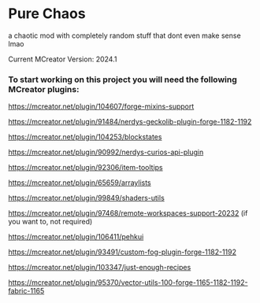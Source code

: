 # Pure Chaos
a chaotic mod with completely random stuff that dont even make sense lmao

Current MCreator Version: 2024.1
### To start working on this project you will need the following MCreator plugins:
https://mcreator.net/plugin/104607/forge-mixins-support

https://mcreator.net/plugin/91484/nerdys-geckolib-plugin-forge-1182-1192

https://mcreator.net/plugin/104253/blockstates 

https://mcreator.net/plugin/90992/nerdys-curios-api-plugin

https://mcreator.net/plugin/92306/item-tooltips

https://mcreator.net/plugin/65659/arraylists

https://mcreator.net/plugin/99849/shaders-utils

https://mcreator.net/plugin/97468/remote-workspaces-support-20232 (if you want to, not required)

https://mcreator.net/plugin/106411/pehkui

https://mcreator.net/plugin/93491/custom-fog-plugin-forge-1182-1192

https://mcreator.net/plugin/103347/just-enough-recipes

https://mcreator.net/plugin/95370/vector-utils-100-forge-1165-1182-1192-fabric-1165
